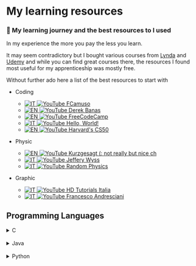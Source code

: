 # My learning resources

### 📖  My learning journey and the best resources to I used

In my experience the more you pay the less you learn.

It may seem contradictory but I bought various courses from [Lynda](https://www.lynda.com/) and [Udemy](https://www.udemy.com/) and while you can find great courses there, the resources I found most useful for my apprenticeship was mostly free. 

Without further ado here a list of the best resources to start with
- Coding
  - [![IT](https://raw.githubusercontent.com/zk-g/my-learning-resources/master/img/italy-flag-round-icon-16.png) ![YouTube](https://raw.githubusercontent.com/zk-g/my-learning-resources/master/img/icons8-play-button-16.png) FCamuso](https://www.youtube.com/user/fcamuso)
  - [![EN](https://github.com/zk-g/my-learning-resources/blob/master/img/united-states-of-america-flag-round-icon-16.png?raw=true) ![YouTube](https://raw.githubusercontent.com/zk-g/my-learning-resources/master/img/icons8-play-button-16.png) Derek Banas](https://www.youtube.com/user/derekbanas/featured)
  - [![EN](https://github.com/zk-g/my-learning-resources/blob/master/img/united-states-of-america-flag-round-icon-16.png?raw=true) ![YouTube](https://raw.githubusercontent.com/zk-g/my-learning-resources/master/img/icons8-play-button-16.png) FreeCodeCamp](https://www.youtube.com/channel/UC8butISFwT-Wl7EV0hUK0BQ)
  - [![IT](https://raw.githubusercontent.com/zk-g/my-learning-resources/master/img/italy-flag-round-icon-16.png) ![YouTube](https://raw.githubusercontent.com/zk-g/my-learning-resources/master/img/icons8-play-button-16.png) Hello, World!](https://www.youtube.com/channel/UC6aUvakn5PmqE6TNAPlW8NQ/feed)
  - [![EN](https://github.com/zk-g/my-learning-resources/blob/master/img/united-states-of-america-flag-round-icon-16.png?raw=true) ![YouTube](https://raw.githubusercontent.com/zk-g/my-learning-resources/master/img/icons8-play-button-16.png) Harvard's CS50](https://www.youtube.com/playlist?list=PLWKjhJtqVAbmGw5fN5BQlwuug-8bDmabi)
- Physic
  - [![EN](https://github.com/zk-g/my-learning-resources/blob/master/img/united-states-of-america-flag-round-icon-16.png?raw=true) ![YouTube](https://raw.githubusercontent.com/zk-g/my-learning-resources/master/img/icons8-play-button-16.png) Kurzgesagt (: not really but nice ch](https://www.youtube.com/channel/UCsXVk37bltHxD1rDPwtNM8Q)
  - [![IT](https://raw.githubusercontent.com/zk-g/my-learning-resources/master/img/italy-flag-round-icon-16.png) ![YouTube](https://raw.githubusercontent.com/zk-g/my-learning-resources/master/img/icons8-play-button-16.png) Jeffery Wyss](https://www.youtube.com/watch?v=kUXNIkptIIk&list=PLUL1bzfXcbX0dtG8a6k--Ci-eDOjBPR-r)
  - [![IT](https://raw.githubusercontent.com/zk-g/my-learning-resources/master/img/italy-flag-round-icon-16.png) ![YouTube](https://raw.githubusercontent.com/zk-g/my-learning-resources/master/img/icons8-play-button-16.png) Random Physics](https://www.youtube.com/channel/UCyE9-Zvq3xxWGS5Okf-TWwg/featured)

- Graphic
  - [![IT](https://raw.githubusercontent.com/zk-g/my-learning-resources/master/img/italy-flag-round-icon-16.png) ![YouTube](https://raw.githubusercontent.com/zk-g/my-learning-resources/master/img/icons8-play-button-16.png) HD Tutorials Italia](https://www.youtube.com/channel/UCmnOfKuqxNHWLox_eDPqEyg)
  - [![IT](https://raw.githubusercontent.com/zk-g/my-learning-resources/master/img/italy-flag-round-icon-16.png) ![YouTube](https://raw.githubusercontent.com/zk-g/my-learning-resources/master/img/icons8-play-button-16.png) Francesco Andresciani](https://www.youtube.com/user/ilstudiox)
## Programming Languages
<details>
<summary>C</summary>


- [My Exercise repository (not really)](https://github.com/zk-g/c-learning-exercises)

- [![IT](https://raw.githubusercontent.com/zk-g/my-learning-resources/master/img/italy-flag-round-icon-16.png) ![YouTube](https://raw.githubusercontent.com/zk-g/my-learning-resources/master/img/icons8-play-button-16.png) Hello World](https://www.youtube.com/watch?v=vpuotuKkbEU&list=PLMtyAydbuhajKYtxQZB1dWAW0O4k1fTBH)

</details>

<br/>

<details>

<summary>Java</summary>

- [![EN](https://github.com/zk-g/my-learning-resources/blob/master/img/united-states-of-america-flag-round-icon-16.png?raw=true) ![YouTube](https://raw.githubusercontent.com/zk-g/my-learning-resources/master/img/icons8-play-button-16.png) FreeCodeCamp](https://www.youtube.com/watch?v=grEKMHGYyns)

- [![EN](https://github.com/zk-g/my-learning-resources/blob/master/img/united-states-of-america-flag-round-icon-16.png?raw=true) ![YouTube](https://raw.githubusercontent.com/zk-g/my-learning-resources/master/img/icons8-play-button-16.png) Derek Banas](https://www.youtube.com/watch?v=n-xAqcBCws4)

- [![IT](https://raw.githubusercontent.com/zk-g/my-learning-resources/master/img/italy-flag-round-icon-16.png) ![YouTube](https://raw.githubusercontent.com/zk-g/my-learning-resources/master/img/icons8-play-button-16.png) FCamuso](https://www.youtube.com/watch?v=7PGPLqFpDMc&list=PL0qAPtx8YtJe2dpE7di4aPJwrQuRD6IDD)

</details>

<br/>

<details>

<summary>Python</summary>

- [![EN](https://github.com/zk-g/my-learning-resources/blob/master/img/united-states-of-america-flag-round-icon-16.png?raw=true) ![YouTube](https://raw.githubusercontent.com/zk-g/my-learning-resources/master/img/icons8-play-button-16.png) FreeCodeCamp](https://www.youtube.com/watch?v=rfscVS0vtbw)

- [![EN](https://github.com/zk-g/my-learning-resources/blob/master/img/united-states-of-america-flag-round-icon-16.png?raw=true) ![YouTube](https://raw.githubusercontent.com/zk-g/my-learning-resources/master/img/icons8-play-button-16.png) Derek Banas](https://www.youtube.com/watch?v=H1elmMBnykA)

- [![IT](https://raw.githubusercontent.com/zk-g/my-learning-resources/master/img/italy-flag-round-icon-16.png) ![YouTube](https://raw.githubusercontent.com/zk-g/my-learning-resources/master/img/icons8-play-button-16.png) FCamuso](https://www.youtube.com/watch?v=0MBpoHEjfG0&list=PL0qAPtx8YtJdbiBCoj4j6x_Ai6Vu9j5r9)

</details>